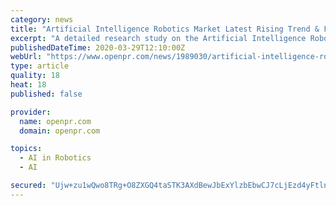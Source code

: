 ```yaml
---
category: news
title: "Artificial Intelligence Robotics Market Latest Rising Trend & Forecast to 2026 - Top Companies NVIDIA, Intel, IBM, Microsoft, Xilinx"
excerpt: "A detailed research study on the Artificial Intelligence Robotics Market was recently published by The report puts together a concise analysis of the growth factors influencing the current business scenario across various regions Significant information pertaining to the industry"
publishedDateTime: 2020-03-29T12:10:00Z
webUrl: "https://www.openpr.com/news/1989030/artificial-intelligence-robotics-market-latest-rising-trend"
type: article
quality: 18
heat: 18
published: false

provider:
  name: openpr.com
  domain: openpr.com

topics:
  - AI in Robotics
  - AI

secured: "Ujw+zu1wQwo8TRg+O8ZXGQ4taSTK3AXdBewJbExYlzbEbwCJ7cLjEzd4yFtln9VAR3sl/TFRm7HsqsMyhJ20SdirBiTLYuLbpZb3igM2s8JYtjXzNuszukKn4+jG//uY4jn6DtFqnh/NTj3qjxMEvjdvRYBY6ehOGcFjbs9qckrAUoQThg9bjqXc2lxJ+UYguzMkQrlVvS3xTWM9PIuz3gslyIOaICDdo3CBQDwU02yHeSfpQk7AtHIXpmjIVpLY0PHlbHogzLmSsYeSfg+QP5QMgGtF7w4WrKtBuYqyysvX7TMeG7EdmGz5dDsqB82KsRTgJPxcbRZ/BwJ2iepPag+jhY8upyx7QFGG6KLcFHJP2IJorXofQJrItU7r+LVJ8y69KxdpwpqDpc0tgljLShlO35ZM7cidF9yGxwH+x1imlAw7N6cgpfpmHN0u56YSAJ882o/GTKLMfa7h+SYHH+fq14rOvcFIamWNQSePhkY=;k1Gb3Ky+XuLifcK+zp+5Mg=="
---
```



